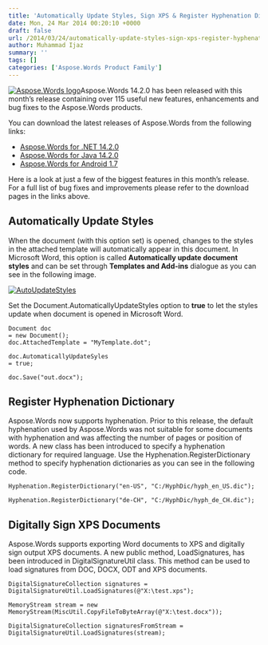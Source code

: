 ```yaml
---
title: 'Automatically Update Styles, Sign XPS & Register Hyphenation Dictionary in Aspose.Words 14.2.0'
date: Mon, 24 Mar 2014 00:20:10 +0000
draft: false
url: /2014/03/24/automatically-update-styles-sign-xps-register-hyphenation-dictionary-in-aspose.words-14.2.0/
author: Muhammad Ijaz
summary: ''
tags: []
categories: ['Aspose.Words Product Family']
---
```


[![Aspose.Words logo][1]](https://blog.aspose.com/wp-content/uploads/sites/2/2014/01/aspose.words_logo.png)Aspose.Words 14.2.0 has been released with this month’s release containing over 115 useful new features, enhancements and bug fixes to the Aspose.Words products.

You can download the latest releases of Aspose.Words from the following links:

*   [Aspose.Words for .NET 14.2.0][2]
*   [Aspose.Words for Java 14.2.0][3]
*   [Aspose.Words for Android 1.7][4]

Here is a look at just a few of the biggest features in this month’s release. For a full list of bug fixes and improvements please refer to the download pages in the links above.

## Automatically Update Styles

When the document (with this option set) is opened, changes to the styles in the attached template will automatically appear in this document. In Microsoft Word, this option is called **Automatically update document styles** and can be set through **Templates and Add-ins** dialogue as you can see in the following image.

[![][5]](https://blog.aspose.com/wp-content/uploads/sites/2/2014/03/AutoUpdateStyles.jpg)

Set the Document.AutomaticallyUpdateStyles option to **true** to let the styles update when document is opened in Microsoft Word.

```
Document doc
= new Document();
doc.AttachedTemplate = "MyTemplate.dot"; 

doc.AutomaticallyUpdateSyles
= true; 

doc.Save("out.docx"); 
```

## Register Hyphenation Dictionary

Aspose.Words now supports hyphenation. Prior to this release, the default hyphenation used by Aspose.Words was not suitable for some documents with hyphenation and was affecting the number of pages or position of words. A new class has been introduced to specify a hyphenation dictionary for required language. Use the Hyphenation.RegisterDictionary method to specify hyphenation dictionaries as you can see in the following code.

```
Hyphenation.RegisterDictionary("en-US", "C:/HyphDic/hyph_en_US.dic");

Hyphenation.RegisterDictionary("de-CH", "C:/HyphDic/hyph_de_CH.dic"); 
```

## Digitally Sign XPS Documents

Aspose.Words supports exporting Word documents to XPS and digitally sign output XPS documents. A new public method, LoadSignatures, has been introduced in DigitalSignatureUtil class. This method can be used to load signatures from DOC, DOCX, ODT and XPS documents.

```
DigitalSignatureCollection signatures = DigitalSignatureUtil.LoadSignatures(@"X:\test.xps");

MemoryStream stream = new MemoryStream(MiscUtil.CopyFileToByteArray(@"X:\test.docx")); 

DigitalSignatureCollection signaturesFromStream = DigitalSignatureUtil.LoadSignatures(stream); 
```




[1]: https://blog.aspose.com/wp-content/uploads/sites/2/2014/01/aspose.words_logo.png "Aspose.Words logo"
[2]: http://www.aspose.com/community/files/51/.net-components/aspose.words-for-.net/category1188.aspx
[3]: http://www.aspose.com/community/files/72/java-components/aspose.words-for-java/category1378.aspx
[4]: http://www.aspose.com/community/files/74/android-components/aspose.words-for-android/category1430.aspx
[5]: https://blog.aspose.com/wp-content/uploads/sites/2/2014/03/AutoUpdateStyles.jpg "AutoUpdateStyles"




